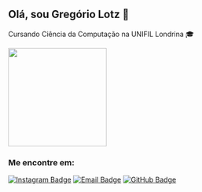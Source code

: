## Olá, sou Gregório Lotz 👋
Cursando Ciência da Computação na UNIFIL Londrina 🎓

<a href="https://github.com/anuraghazra/github-readme-stats">
  <img height=200 align="center" src="https://github-readme-stats.vercel.app/api?username=gregoriounifil&show_icons=true&theme=dracula" />
</a>

### Me encontre em:
[![Instagram Badge](https://img.shields.io/badge/-Instagram-ff4f5e?style=flat&logo=instagram&logoColor=white)](https://www.instagram.com/seu_usuario/)
[![Email Badge](https://img.shields.io/badge/-Email-c0392b?style=flat&logo=gmail&logoColor=white)](mailto:seu_email@example.com)
[![GitHub Badge](https://img.shields.io/badge/-GitHub-333333?style=flat&logo=github&logoColor=white)](https://github.com/gregoriolotz)
